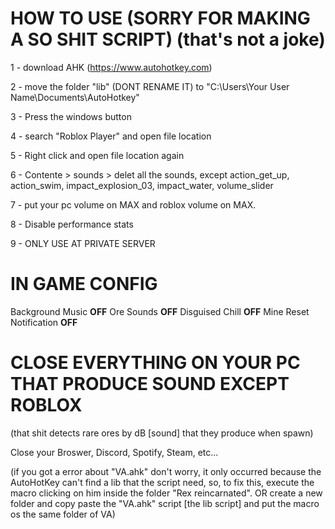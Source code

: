 # HOW TO USE (SORRY FOR MAKING A SO SHIT SCRIPT)                (that's not a joke)

1 - download AHK (https://www.autohotkey.com)

2 - move the folder "lib" (DONT RENAME IT) to "C:\Users\Your User Name\Documents\AutoHotkey"

3 - Press the windows button

4 - search "Roblox Player" and open file location

5 - Right click and open file location again

6 - Contente > sounds > delet all the sounds, except action_get_up, action_swim, impact_explosion_03, impact_water, volume_slider

7 - put your pc volume on MAX and roblox volume on MAX. 

8 - Disable performance stats

9 - ONLY USE AT PRIVATE SERVER

# IN GAME CONFIG

Background Music **OFF**
Ore Sounds **OFF**
Disguised Chill **OFF**
Mine Reset Notification **OFF**

# CLOSE EVERYTHING ON YOUR PC THAT PRODUCE SOUND EXCEPT ROBLOX
(that shit detects rare ores by dB [sound] that they produce when spawn)

Close your Broswer, Discord, Spotify, Steam, etc...

(if you got a error about "VA.ahk" don't worry, it only occurred because the AutoHotKey can't find a lib that the script need, so, to fix this, execute the macro clicking on him inside the folder "Rex reincarnated". OR create a new folder and copy paste the "VA.ahk" script [the lib script] and put the macro os the same folder of VA)
